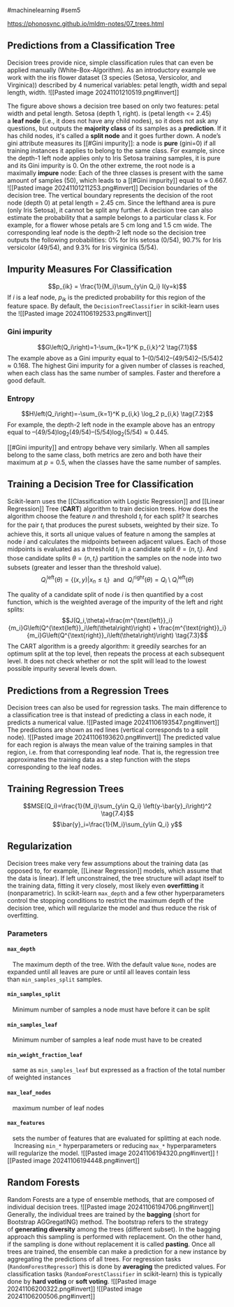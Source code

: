 #machinelearning #sem5 

https://phonosync.github.io/mldm-notes/07_trees.html
## Predictions from a Classification Tree
Decision trees provide nice, simple classification rules that can even be applied manually (White-Box-Algorithm). As an introductory example we work with the iris flower dataset (3 species (Setosa, Versicolor, and Virginica)) described by 4 numerical variables: petal length, width and sepal length, width.
![[Pasted image 20241101210519.png#invert]]

The figure above shows a decision tree based on only two features: petal width and petal length. Setosa (depth 1, right). is (petal length <= 2.45) a **leaf node** (i.e., it does not have any child nodes), so it does not ask any questions, but outputs the **majority class** of its samples as a **prediction**. If it has child nodes, it's called a **split node** and it goes further down.
A node’s gini attribute measures its [[#Gini impurity]]: a node is **pure** (gini=0) if all training instances it applies to belong to the same class. For example, since the depth-1 left node applies only to Iris Setosa training samples, it is pure and its Gini impurity is 0. On the other extreme, the root node is a maximally **impure** node: Each of the three classes is present with the same amount of samples (50), which leads to a [[#Gini impurity]] equal to ≈ 0.667.
![[Pasted image 20241101211253.png#invert]]
Decision boundaries of the decision tree. The vertical boundary represents the decision of the root node (depth 0) at petal length = 2.45 cm. Since the lefthand area is pure (only Iris Setosa), it cannot be split any further.
A decision tree can also estimate the probability that a sample belongs to a particular class k. For example, for a flower whose petals are 5 cm long and 1.5 cm wide. The corresponding leaf node is the depth-2 left node so the decision tree outputs the following probabilities: 0% for Iris setosa (0/54), 90.7% for Iris versicolor (49/54), and 9.3% for Iris virginica (5/54).
## Impurity Measures For Classification
$$p_{ik} = \frac{1}{M_i}\sum_{y\in Q_i} I(y=k)$$
If $i$ is a leaf node, $p_{ik}$ is the predicted probability for this region of the feature space. By default, the `DecisionTreeClassifier` in scikit-learn uses the
![[Pasted image 20241106192533.png#invert]]
### Gini impurity
$$G\left(Q_i\right)=1-\sum_{k=1}^K p_{i,k}^2 \tag{7.1}$$
The example above as a Gini impurity equal to $1 – (0/54)2 – (49/54)2 – (5/54)2 \approx 0.168$. The highest Gini impurity for a given number of classes is reached, when each class has the same number of samples. Faster and therefore a good default.
### Entropy
$$H\left(Q_i\right)=-\sum_{k=1}^K p_{i,k} \log_2 p_{i,k} \tag{7.2}$$
For example, the depth-2 left node in the example above has an entropy equal to $–(49/54) \log_2 (49/54) – (5/54) \log_2 (5/54) \approx 0.445$.

[[#Gini impurity]] and entropy behave very similarly. When all samples belong to the same class, both metrics are zero and both have their maximum at $p=0.5$, when the classes have the same number of samples.
## Training a Decision Tree for Classification
Scikit-learn uses the [[Classification with Logistic Regression]] and [[Linear Regression]] Tree (**CART**) algorithm to train decision trees.
How does the algorithm choose the feature $n$ and threshold $t_i$ for each split? It searches for the pair $t_i$ that produces the purest subsets, weighted by their size.
To achieve this, it sorts all unique values of feature n among the samples at node $i$ and calculates the midpoints between adjacent values. Each of those midpoints is evaluated as a threshold $t_i$ in a candidate split $\theta=(n,t_{i})$. And those candidate splits $\theta=(n,t_{i})$ partition the samples on the node into two subsets (greater and lesser than the threshold value).
$$Q_i^{\text{left}}(\theta) = \{(x,y)| x_n \leq t_i \} \ \text{ and } \ Q_i^{\text{right}}(\theta) = Q_i \setminus Q_i^{\text{left}}(\theta)$$

The quality of a candidate split of node $i$ is then quantified by a cost function, which is the weighted average of the impurity of the left and right splits:
$$J(Q_i,\theta)=\frac{m^{\text{left}}_i}{m_i}G\left(Q^{\text{left}}_i\left(\theta\right)\right) + \frac{m^{\text{right}}_i}{m_i}G\left(Q^{\text{right}}_i\left(\theta\right)\right) \tag{7.3}$$
The CART algorithm is a greedy algorithm: it greedily searches for an optimum split at the top level, then repeats the process at each subsequent level. It does not check whether or not the split will lead to the lowest possible impurity several levels down.
## Predictions from a Regression Trees
Decision trees can also be used for regression tasks. The main difference to a classification tree is that instead of predicting a class in each node, it predicts a numerical value.
![[Pasted image 20241106193547.png#invert]]
The predictions are shown as red lines (vertical corresponds to a split node).
![[Pasted image 20241106193620.png#invert]]
The predicted value for each region is always the mean value of the training samples in that region, i.e. from that corresponding leaf node. That is, the regression tree approximates the training data as a step function with the steps corresponding to the leaf nodes.
## Training Regression Trees
$$MSE(Q_i)=\frac{1}{M_i}\sum_{y\in Q_i} \left(y-\bar{y}_i\right)^2  \tag{7.4}$$
$$\bar{y}_i=\frac{1}{M_i}\sum_{y\in Q_i} y$$
## Regularization
Decision trees make very few assumptions about the training data (as opposed to, for example, [[Linear Regression]] models, which assume that the data is linear). If left unconstrained, the tree structure will adapt itself to the training data, fitting it very closely, most likely even **overfitting** it (nonparametric).
In scikit-learn `max_depth` and a few other hyperparameters control the stopping conditions to restrict the maximum depth of the decision tree, which will regularize the model and thus reduce the risk of overfitting.
### Parameters
#### `max_depth`  
   The maximum depth of the tree. With the default value `None`, nodes are expanded until all leaves are pure or until all leaves contain less than `min_samples_split` samples.
#### `min_samples_split`  
   Minimum number of samples a node must have before it can be split
#### `min_samples_leaf`  
   Minimum number of samples a leaf node must have to be created
#### `min_weight_fraction_leaf`  
   same as `min_samples_leaf` but expressed as a fraction of the total number of weighted instances
#### `max_leaf_nodes`  
   maximum number of leaf nodes
#### `max_features`  
   sets the number of features that are evaluated for splitting at each node.
   
Increasing `min_*` hyperparameters or reducing `max_*` hyperparameters will regularize the model.
![[Pasted image 20241106194320.png#invert]]
![[Pasted image 20241106194448.png#invert]]
## Random Forests
Random Forests are a type of ensemble methods, that are composed of individual decision trees.
![[Pasted image 20241106194706.png#invert]]
Generally, the individual trees are trained by the **bagging** (short for Bootstrap AGGregatING) method. The bootstrap refers to the strategy of **generating diversity** among the trees (different subset). In the bagging approach this sampling is performed with replacement. On the other hand, if the sampling is done without replacement it is called **pasting**.
Once all trees are trained, the ensemble can make a prediction for a new instance by aggregating the predictions of all trees. For regression tasks (`RandomForestRegressor`) this is done by **averaging** the predicted values. For classification tasks (`RandomForestClassifier` in scikit-learn) this is typically done by **hard voting** or **soft voting**.
![[Pasted image 20241106200322.png#invert]]
![[Pasted image 20241106200506.png#invert]]